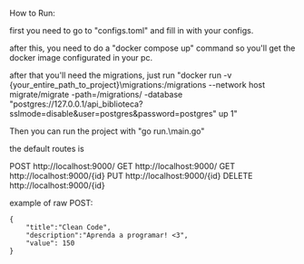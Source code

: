 How to Run:

first you need to go to "configs.toml" and fill in with your configs.

after this, you need to do a "docker compose up" command so you'll get the docker image configurated in your pc.

after that you'll need the migrations, just run "docker run -v {your_entire_path_to_project}\migrations:/migrations --network host migrate/migrate -path=/migrations/ -database "postgres://127.0.0.1/api_biblioteca?sslmode=disable&user=postgres&password=postgres" up 1"

Then you can run the project with "go run.\main.go"

the default routes is 

POST http://localhost:9000/
GET http://localhost:9000/
GET http://localhost:9000/{id}
PUT http://localhost:9000/{id}
DELETE http://localhost:9000/{id}


example of raw POST:
    
    {
        "title":"Clean Code",
        "description":"Aprenda a programar! <3",
        "value": 150
    }
